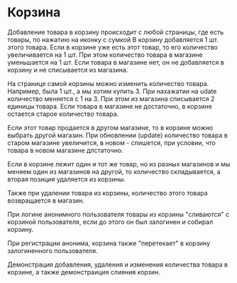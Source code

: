 # Корзина

Добавление товара в корзину происходит с любой страницы, где есть товары, по нажатию на иконку с сумкой
В корзину добавляется 1 шт. этого товара. Если в корзине уже есть этот товар, то его количество увеличивается на 1 шт.
При этом количество товара в магазине уменьшается на 1 шт. Если товара в магазине нет, он не добавляется в корзину и не списывается
из магазина.

На странице самой корзины можно изменить количество товара. Например, была 1 шт., а мы хотим купить 3.
При нахажатии на udate количество меняется с 1 на 3. При этом из магазина списывается 2 единицы товара.
Если товара в магазине не достаточно, в корзине остается старое количество товара.

Если этот товар продается в другом магазине, то в корзине можно выбрать другой магазин. При обновлении
(update) количество товара в старом магазине увеличится, в новом - спишется, при условии, что товара
в новом магазине длстаточно.

Если в корзине лежит один и тот же товар, но из разных магазинов и мы меняем один из магазинов на другой,
то количество складывается, а вторая позиция удаляется из корзины.

Также при удалении товара из корзины, количество этого товара возвращается в магазин.

При логине анонимного пользователя товары из корзины "сливаются" с корзиной пользователя,
если до этого он был залогинен и собирал корзину.

При регистрации анонима, корзина также "перетекает" в корзину залогиненного пользователя.

Демонстрация добавления, удаления и изменения количества товара в корзине, а также демонстраиция
слияния корзин.